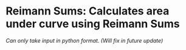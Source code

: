 # Reimann Sums: **Calculates area under curve using Reimann Sums**

*Can only take input in python format. (Will fix in future update)* 
